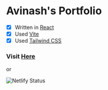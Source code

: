 # Avinash's Portfolio

- [x] Written in [React](https://react.dev/)
- [X] Used [Vite](https://vitejs.dev/)
- [X] Used [Tailwind CSS](https://tailwindcss.com/)

### Visit [Here](https://davinash97.netlify.app)
or

![Netlify Status](https://api.netlify.com/api/v1/badges/6be0ecfa-868e-44f6-b156-0cb8efb444b4/deploy-status)